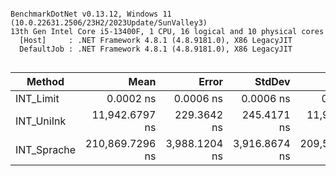 ```

BenchmarkDotNet v0.13.12, Windows 11 (10.0.22631.2506/23H2/2023Update/SunValley3)
13th Gen Intel Core i5-13400F, 1 CPU, 16 logical and 10 physical cores
  [Host]     : .NET Framework 4.8.1 (4.8.9181.0), X86 LegacyJIT
  DefaultJob : .NET Framework 4.8.1 (4.8.9181.0), X86 LegacyJIT


```
| Method      | Mean            | Error         | StdDev        | Median          | Gen0    | Gen1   | Allocated |
|------------ |----------------:|--------------:|--------------:|----------------:|--------:|-------:|----------:|
| INT_Limit   |       0.0002 ns |     0.0006 ns |     0.0006 ns |       0.0000 ns |       - |      - |         - |
| INT_UniInk  |  11,942.6797 ns |   229.3642 ns |   245.4171 ns |  11,958.2954 ns |  1.1292 |      - |    5957 B |
| INT_Sprache | 210,869.7296 ns | 3,988.1204 ns | 3,916.8674 ns | 209,583.0444 ns | 39.5508 | 0.2441 |  208062 B |
